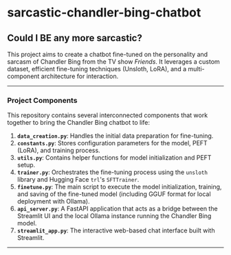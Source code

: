 #  sarcastic-chandler-bing-chatbot

## Could I BE any more sarcastic?

This project aims to create a chatbot fine-tuned on the personality and sarcasm of Chandler Bing from the TV show *Friends*. It leverages a custom dataset, efficient fine-tuning techniques (Unsloth, LoRA), and a multi-component architecture for interaction.

---

### Project Components

This repository contains several interconnected components that work together to bring the Chandler Bing chatbot to life:

1.  **`data_creation.py`**: Handles the initial data preparation for fine-tuning.
2.  **`constants.py`**: Stores configuration parameters for the model, PEFT (LoRA), and training process.
3.  **`utils.py`**: Contains helper functions for model initialization and PEFT setup.
4.  **`trainer.py`**: Orchestrates the fine-tuning process using the `unsloth` library and Hugging Face `trl`'s `SFTTrainer`.
5.  **`finetune.py`**: The main script to execute the model initialization, training, and saving of the fine-tuned model (including GGUF format for local deployment with Ollama).
6.  **`api_server.py`**: A FastAPI application that acts as a bridge between the Streamlit UI and the local Ollama instance running the Chandler Bing model.
7.  **`streamlit_app.py`**: The interactive web-based chat interface built with Streamlit.

---


